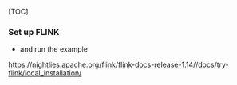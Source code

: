 

[TOC]



### Set up FLINK

- and run the example

https://nightlies.apache.org/flink/flink-docs-release-1.14//docs/try-flink/local_installation/

